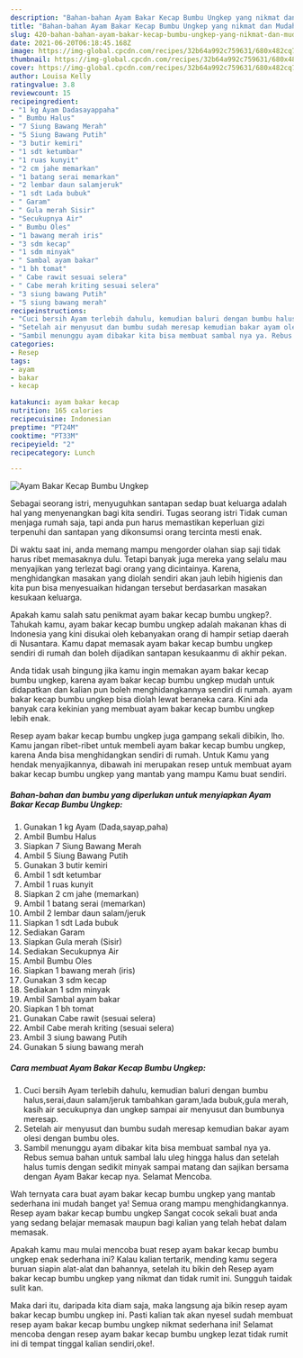 ```yaml
---
description: "Bahan-bahan Ayam Bakar Kecap Bumbu Ungkep yang nikmat dan Mudah Dibuat"
title: "Bahan-bahan Ayam Bakar Kecap Bumbu Ungkep yang nikmat dan Mudah Dibuat"
slug: 420-bahan-bahan-ayam-bakar-kecap-bumbu-ungkep-yang-nikmat-dan-mudah-dibuat
date: 2021-06-20T06:18:45.168Z
image: https://img-global.cpcdn.com/recipes/32b64a992c759631/680x482cq70/ayam-bakar-kecap-bumbu-ungkep-foto-resep-utama.jpg
thumbnail: https://img-global.cpcdn.com/recipes/32b64a992c759631/680x482cq70/ayam-bakar-kecap-bumbu-ungkep-foto-resep-utama.jpg
cover: https://img-global.cpcdn.com/recipes/32b64a992c759631/680x482cq70/ayam-bakar-kecap-bumbu-ungkep-foto-resep-utama.jpg
author: Louisa Kelly
ratingvalue: 3.8
reviewcount: 15
recipeingredient:
- "1 kg Ayam Dadasayappaha"
- " Bumbu Halus"
- "7 Siung Bawang Merah"
- "5 Siung Bawang Putih"
- "3 butir kemiri"
- "1 sdt ketumbar"
- "1 ruas kunyit"
- "2 cm jahe memarkan"
- "1 batang serai memarkan"
- "2 lembar daun salamjeruk"
- "1 sdt Lada bubuk"
- " Garam"
- " Gula merah Sisir"
- "Secukupnya Air"
- " Bumbu Oles"
- "1 bawang merah iris"
- "3 sdm kecap"
- "1 sdm minyak"
- " Sambal ayam bakar"
- "1 bh tomat"
- " Cabe rawit sesuai selera"
- " Cabe merah kriting sesuai selera"
- "3 siung bawang Putih"
- "5 siung bawang merah"
recipeinstructions:
- "Cuci bersih Ayam terlebih dahulu, kemudian baluri dengan bumbu halus,serai,daun salam/jeruk tambahkan garam,lada bubuk,gula merah, kasih air secukupnya dan ungkep sampai air menyusut dan bumbunya meresap."
- "Setelah air menyusut dan bumbu sudah meresap kemudian bakar ayam olesi dengan bumbu oles."
- "Sambil menunggu ayam dibakar kita bisa membuat sambal nya ya. Rebus semua bahan untuk sambal lalu uleg hingga halus dan setelah halus tumis dengan sedikit minyak sampai matang dan sajikan bersama dengan Ayam Bakar kecap nya. Selamat Mencoba."
categories:
- Resep
tags:
- ayam
- bakar
- kecap

katakunci: ayam bakar kecap 
nutrition: 165 calories
recipecuisine: Indonesian
preptime: "PT24M"
cooktime: "PT33M"
recipeyield: "2"
recipecategory: Lunch

---
```



![Ayam Bakar Kecap Bumbu Ungkep](https://img-global.cpcdn.com/recipes/32b64a992c759631/680x482cq70/ayam-bakar-kecap-bumbu-ungkep-foto-resep-utama.jpg)

Sebagai seorang istri, menyuguhkan santapan sedap buat keluarga adalah hal yang menyenangkan bagi kita sendiri. Tugas seorang istri Tidak cuman menjaga rumah saja, tapi anda pun harus memastikan keperluan gizi terpenuhi dan santapan yang dikonsumsi orang tercinta mesti enak.

Di waktu  saat ini, anda memang mampu mengorder olahan siap saji tidak harus ribet memasaknya dulu. Tetapi banyak juga mereka yang selalu mau menyajikan yang terlezat bagi orang yang dicintainya. Karena, menghidangkan masakan yang diolah sendiri akan jauh lebih higienis dan kita pun bisa menyesuaikan hidangan tersebut berdasarkan masakan kesukaan keluarga. 



Apakah kamu salah satu penikmat ayam bakar kecap bumbu ungkep?. Tahukah kamu, ayam bakar kecap bumbu ungkep adalah makanan khas di Indonesia yang kini disukai oleh kebanyakan orang di hampir setiap daerah di Nusantara. Kamu dapat memasak ayam bakar kecap bumbu ungkep sendiri di rumah dan boleh dijadikan santapan kesukaanmu di akhir pekan.

Anda tidak usah bingung jika kamu ingin memakan ayam bakar kecap bumbu ungkep, karena ayam bakar kecap bumbu ungkep mudah untuk didapatkan dan kalian pun boleh menghidangkannya sendiri di rumah. ayam bakar kecap bumbu ungkep bisa diolah lewat beraneka cara. Kini ada banyak cara kekinian yang membuat ayam bakar kecap bumbu ungkep lebih enak.

Resep ayam bakar kecap bumbu ungkep juga gampang sekali dibikin, lho. Kamu jangan ribet-ribet untuk membeli ayam bakar kecap bumbu ungkep, karena Anda bisa menghidangkan sendiri di rumah. Untuk Kamu yang hendak menyajikannya, dibawah ini merupakan resep untuk membuat ayam bakar kecap bumbu ungkep yang mantab yang mampu Kamu buat sendiri.

<!--inarticleads1-->

##### Bahan-bahan dan bumbu yang diperlukan untuk menyiapkan Ayam Bakar Kecap Bumbu Ungkep:

1. Gunakan 1 kg Ayam (Dada,sayap,paha)
1. Ambil  Bumbu Halus
1. Siapkan 7 Siung Bawang Merah
1. Ambil 5 Siung Bawang Putih
1. Gunakan 3 butir kemiri
1. Ambil 1 sdt ketumbar
1. Ambil 1 ruas kunyit
1. Siapkan 2 cm jahe (memarkan)
1. Ambil 1 batang serai (memarkan)
1. Ambil 2 lembar daun salam/jeruk
1. Siapkan 1 sdt Lada bubuk
1. Sediakan  Garam
1. Siapkan  Gula merah (Sisir)
1. Sediakan Secukupnya Air
1. Ambil  Bumbu Oles
1. Siapkan 1 bawang merah (iris)
1. Gunakan 3 sdm kecap
1. Sediakan 1 sdm minyak
1. Ambil  Sambal ayam bakar
1. Siapkan 1 bh tomat
1. Gunakan  Cabe rawit (sesuai selera)
1. Ambil  Cabe merah kriting (sesuai selera)
1. Ambil 3 siung bawang Putih
1. Gunakan 5 siung bawang merah




<!--inarticleads2-->

##### Cara membuat Ayam Bakar Kecap Bumbu Ungkep:

1. Cuci bersih Ayam terlebih dahulu, kemudian baluri dengan bumbu halus,serai,daun salam/jeruk tambahkan garam,lada bubuk,gula merah, kasih air secukupnya dan ungkep sampai air menyusut dan bumbunya meresap.
1. Setelah air menyusut dan bumbu sudah meresap kemudian bakar ayam olesi dengan bumbu oles.
1. Sambil menunggu ayam dibakar kita bisa membuat sambal nya ya. Rebus semua bahan untuk sambal lalu uleg hingga halus dan setelah halus tumis dengan sedikit minyak sampai matang dan sajikan bersama dengan Ayam Bakar kecap nya. Selamat Mencoba.




Wah ternyata cara buat ayam bakar kecap bumbu ungkep yang mantab sederhana ini mudah banget ya! Semua orang mampu menghidangkannya. Resep ayam bakar kecap bumbu ungkep Sangat cocok sekali buat anda yang sedang belajar memasak maupun bagi kalian yang telah hebat dalam memasak.

Apakah kamu mau mulai mencoba buat resep ayam bakar kecap bumbu ungkep enak sederhana ini? Kalau kalian tertarik, mending kamu segera buruan siapin alat-alat dan bahannya, setelah itu bikin deh Resep ayam bakar kecap bumbu ungkep yang nikmat dan tidak rumit ini. Sungguh taidak sulit kan. 

Maka dari itu, daripada kita diam saja, maka langsung aja bikin resep ayam bakar kecap bumbu ungkep ini. Pasti kalian tak akan nyesel sudah membuat resep ayam bakar kecap bumbu ungkep nikmat sederhana ini! Selamat mencoba dengan resep ayam bakar kecap bumbu ungkep lezat tidak rumit ini di tempat tinggal kalian sendiri,oke!.

